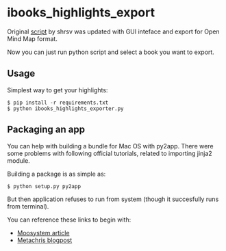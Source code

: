 # ibooks_highlights_export

Original [script](https://github.com/shrsv/ibooks_highlights_export) by shrsv was updated with GUI inteface and export for Open Mind Map format. 

Now you can just run python script and select a book you want to export. 

## Usage

Simplest way to get your highlights:

```
$ pip install -r requirements.txt
$ python ibooks_highlights_exporter.py
```

## Packaging an app

You can help with building a bundle for Mac OS with py2app. There were some problems with following official tutorials, related to importing jinja2 module.

Building a package is as simple as:

```
$ python setup.py py2app
```

But then application refuses to run from system (though it succesfully runs from terminal).

You can reference these links to begin with:

* [Moosystem article](https://moosystems.com/articles/14-distribute-django-app-as-native-desktop-app-02.html)
* [Metachris blogpost](https://www.metachris.com/2015/11/create-standalone-mac-os-x-applications-with-python-and-py2app/)

